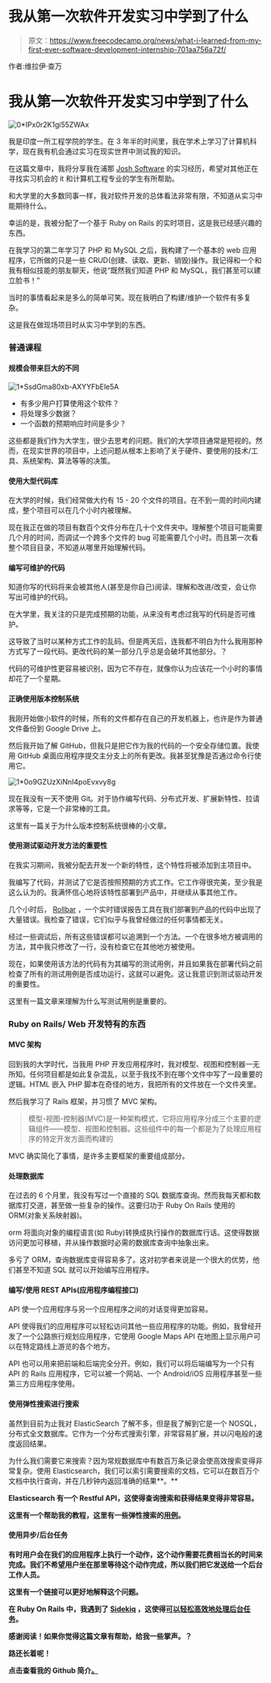 # 我从第一次软件开发实习中学到了什么

> 原文：<https://www.freecodecamp.org/news/what-i-learned-from-my-first-ever-software-development-internship-701aa756a72f/>

作者:维拉伊·查万

# 我从第一次软件开发实习中学到了什么

![0*IPx0r2K1gi55ZWAx](img/d133ad06715e163f6269cb7a4771e4cc.png)

我是印度一所工程学院的学生。在 3 年半的时间里，我在学术上学习了计算机科学，现在我有机会通过实习在现实世界中测试我的知识。

在这篇文章中，我将分享我在浦那 [Josh Software](http://joshsoftware.com/) 的实习经历，希望对其他正在寻找实习机会的 it 和计算机工程专业的学生有所帮助。

和大学里的大多数同事一样，我对软件开发的总体看法非常有限，不知道从实习中能期待什么。

幸运的是，我被分配了一个基于 Ruby on Rails 的实时项目，这是我已经感兴趣的东西。

在我学习的第二年学习了 PHP 和 MySQL 之后，我构建了一个基本的 web 应用程序，它所做的只是一些 CRUD(创建、读取、更新、销毁)操作。我记得和一个和我有相似技能的朋友聊天，他说“既然我们知道 PHP 和 MySQL，我们甚至可以建立脸书！”

当时的事情看起来是多么的简单可笑。现在我明白了构建/维护一个软件有多复杂。

这是我在做现场项目时从实习中学到的东西。

### 普通课程

#### 规模会带来巨大的不同

![1*SsdGma80xb-AXYYFbEle5A](img/2c83412f4031f1c6d571c1e40d63259d.png)

*   有多少用户打算使用这个软件？
*   将处理多少数据？
*   一个函数的预期响应时间是多少？

这些都是我们作为大学生，很少去思考的问题。我们的大学项目通常是短视的。然而，在现实世界的项目中，上述问题从根本上影响了关于硬件、要使用的技术/工具、系统架构、算法等等的决策。

#### 使用大型代码库

在大学的时候，我们经常做大约有 15 - 20 个文件的项目。在不到一周的时间内建成，整个项目可以在几个小时内被理解。

现在我正在做的项目有数百个文件分布在几十个文件夹中。理解整个项目可能需要几个月的时间，而调试一个跨多个文件的 bug 可能需要几个小时。而且第一次看整个项目目录，不知道从哪里开始理解代码。

#### 编写可维护的代码

知道你写的代码将来会被其他人(甚至是你自己)阅读、理解和改进/改变，会让你写出可维护的代码。

在大学里，我关注的只是完成预期的功能，从来没有考虑过我写的代码是否可维护。

这导致了当时以某种方式工作的乱码。但是两天后，连我都不明白为什么我用那种方式写了一段代码。更改代码的某一部分几乎总是会破坏其他部分。？

代码的可维护性更容易被识别，因为它不存在，就像你认为应该花一个小时的事情却花了一个星期。

#### 正确使用版本控制系统

我刚开始做小软件的时候，所有的文件都存在自己的开发机器上，也许是作为普通文件备份到 Google Drive 上。

然后我开始了解 GitHub，但我只是把它作为我的代码的一个安全存储位置。我使用 GitHub 桌面应用程序提交主分支上的所有更改。我甚至犹豫是否通过命令行使用它。

![1*0o9GZUzXiNnI4poEvxvy8g](img/8e4a8b362f2087d36a0ead18ec894b22.png)

现在我没有一天不使用 Git。对于协作编写代码、分布式开发、扩展新特性、拉请求等等，它是一个非常棒的工具。

这里有一篇关于为什么版本控制系统很棒的小文章。

#### 使用测试驱动开发方法的重要性

在我实习期间，我被分配去开发一个新的特性，这个特性将被添加到主项目中。

我编写了代码，并测试了它是否按照预期的方式工作。它工作得很完美，至少我是这么认为的。我满怀信心地将该特性部署到产品中，并继续从事其他工作。

几个小时后， [Rollbar](https://rollbar.com) ，一个实时错误报告工具在我们部署到产品的代码中出现了大量错误。我检查了错误，它们似乎与我曾经做过的任何事情都无关。

经过一些调试后，所有这些错误都可以追溯到一个方法。一个在很多地方被调用的方法，其中我只修改了一行，没有检查它在其他地方被使用。

现在，如果使用该方法的代码有为其编写的测试用例，并且如果我在部署代码之前检查了所有的测试用例是否成功运行，这就可以避免。这让我意识到测试驱动开发的重要性。

这里有一篇文章来理解为什么写测试用例是重要的。

### Ruby on Rails/ Web 开发特有的东西

#### MVC 架构

回到我的大学时代，当我用 PHP 开发应用程序时，我对模型、视图和控制器一无所知。任何项目都是如此复杂混乱，以至于我找不到在哪个文件中写了一段重要的逻辑。HTML 嵌入 PHP 脚本在奇怪的地方，我把所有的文件放在一个文件夹里。

然后我学习了 Rails 框架，并习惯了 MVC 架构。

> 模型-视图-控制器(MVC)是一种架构模式，它将应用程序分成三个主要的逻辑组件——模型、视图和控制器。这些组件中的每一个都是为了处理应用程序的特定开发方面而构建的

MVC 确实简化了事情，是许多主要框架的重要组成部分。

#### 处理数据库

在过去的 6 个月里，我没有写过一个直接的 SQL 数据库查询。然而我每天都和数据库打交道，甚至做一些复杂的操作。这要归功于 Ruby On Rails 使用的 ORM(对象关系映射器)。

orm 将面向对象的编程语言(如 Ruby)转换成执行操作的数据库行话。这使得数据访问更加可移植，并从操作数据时必需的数据库查询中抽象出来。

多亏了 ORM，查询数据库变得容易多了。这对初学者来说是一个很大的优势，他们甚至不知道 SQL 就可以开始编写应用程序。

#### 编写/使用 REST APIs(应用程序编程接口)

API 使一个应用程序与另一个应用程序之间的对话变得更加容易。

API 使得我们的应用程序可以轻松访问其他一些应用程序的功能。例如，我曾经开发了一个公路旅行规划应用程序，它使用 Google Maps API 在地图上显示用户可以在特定路线上游览的各个地方。

API 也可以用来把前端和后端完全分开。例如，我们可以将后端编写为一个只有 API 的 Rails 应用程序，它可以被一个网站、一个 Android/iOS 应用程序甚至一些第三方应用程序使用。

#### 使用弹性搜索进行搜索

虽然到目前为止我对 ElasticSearch 了解不多，但是我了解到它是一个 NOSQL，分布式全文数据库。它作为一个分布式搜索引擎，非常容易扩展，并以闪电般的速度返回结果。

为什么我们需要它来搜索？因为常规数据库中有数百万条记录会使高效搜索变得非常复杂。使用 Elasticsearch，我们可以索引需要搜索的文档，它可以在数百万个文档中执行查询，并在几秒钟内返回准确的结果**。**

**Elasticsearch 有一个 Restful API，这使得查询搜索和获得结果变得非常容易。**

**这里有一个帮助我的教程，这里有一些弹性搜索的[用例](https://www.elastic.co/blog/found-uses-of-elasticsearch)。**

#### **使用异步/后台任务**

**有时用户会在我们的应用程序上执行一个动作，这个动作需要花费相当长的时间来完成。我们不希望用户坐在那里等待这个动作完成，所以我们把它发送给一个后台工作人员。**

**这里有一个链接可以更好地解释这个问题。**

**在 Ruby On Rails 中，我遇到了 [Sidekiq](https://sidekiq.org/) ，这使得[可以轻松高效地处理后台任务](https://medium.com/@aledalgrande/3-ways-to-make-your-web-pages-more-responsive-with-sidekiq-a3fcb1e9dcef)。**

**感谢阅读！如果你觉得这篇文章有帮助，给我一些掌声。？**

**路还长着呢！**

**点击查看我的 Github 简介[。](https://github.com/virajvchavan)**